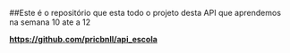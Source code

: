 ##Este é o repositório que esta todo o projeto desta API que aprendemos na semana 10 ate a 12

**https://github.com/pricbnll/api_escola**
